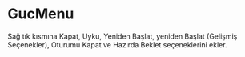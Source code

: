 # GucMenu
Sağ tık kısmına Kapat, Uyku, Yeniden Başlat, yeniden Başlat (Gelişmiş Seçenekler), Oturumu Kapat ve Hazırda Beklet seçeneklerini ekler.
